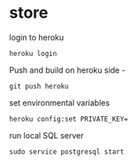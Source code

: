 # store

login to heroku
```shell
heroku login
```

Push and build on heroku side - 
```
git push heroku
```


set environmental variables
```shell
heroku config:set PRIVATE_KEY=
```

run local SQL server
```shell
sudo service postgresql start
```
